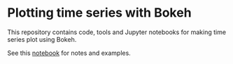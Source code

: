 # Plotting time series with Bokeh
This repository contains code, tools and Jupyter notebooks
for making time series plot using Bokeh.

See this [notebook](./pixel_rate_time_series.ipynb) for notes and
examples.
